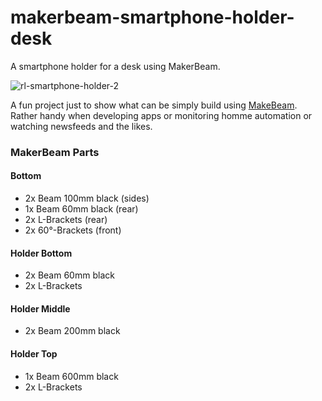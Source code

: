# makerbeam-smartphone-holder-desk
A smartphone holder for a desk using MakerBeam.

![rl-smartphone-holder-2](https://user-images.githubusercontent.com/47274144/61691619-3ae89c80-ad2c-11e9-9ac8-0895bc856206.png)

A fun project just to show what can be simply build using [MakeBeam](https://www.makerbeam.com/).
Rather handy when developing apps or monitoring homme automation or watching newsfeeds and the likes.

### MakerBeam Parts
#### Bottom
* 2x Beam 100mm black (sides)
* 1x Beam 60mm black (rear)
* 2x L-Brackets (rear)
* 2x 60°-Brackets (front)

#### Holder Bottom
* 2x Beam 60mm black
* 2x L-Brackets

#### Holder Middle
* 2x Beam 200mm black

#### Holder Top
* 1x Beam 600mm black
* 2x L-Brackets
